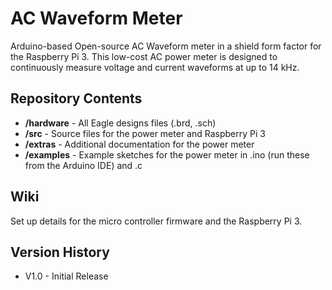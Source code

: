 # AC Waveform Meter 
Arduino-based Open-source AC Waveform meter in a shield form factor for the Raspberry Pi 3. This low-cost AC power meter is designed to continuously measure voltage and current waveforms at up to 14 kHz.

## Repository Contents
- **/hardware** - All Eagle designs files (.brd, .sch)
- **/src** - Source files for the power meter and Raspberry Pi 3
- **/extras** - Additional documentation for the power meter
- **/examples** - Example sketches for the power meter in .ino (run these from the Arduino IDE) and .c

## Wiki
Set up details for the micro controller firmware and the Raspberry Pi 3.

## Version History
- V1.0 - Initial Release
